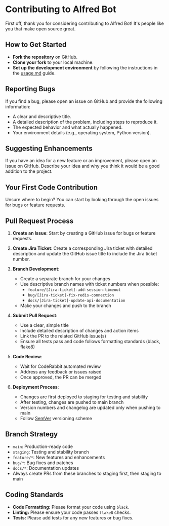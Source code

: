 # Contributing to Alfred Bot

First off, thank you for considering contributing to Alfred Bot! It's people like you that make open source great.

## How to Get Started

- **Fork the repository** on GitHub.
- **Clone your fork** to your local machine.
- **Set up the development environment** by following the instructions in the [usage.md](./docs/usage.md) guide.

## Reporting Bugs

If you find a bug, please open an issue on GitHub and provide the following information:

- A clear and descriptive title.
- A detailed description of the problem, including steps to reproduce it.
- The expected behavior and what actually happened.
- Your environment details (e.g., operating system, Python version).

## Suggesting Enhancements

If you have an idea for a new feature or an improvement, please open an issue on GitHub. Describe your idea and why you think it would be a good addition to the project.

## Your First Code Contribution

Unsure where to begin? You can start by looking through the open issues for bugs or feature requests.

## Pull Request Process

1. **Create an Issue**: Start by creating a GitHub issue for bugs or feature requests.

2. **Create Jira Ticket**: Create a corresponding Jira ticket with detailed description and update the GitHub issue title to include the Jira ticket number.

3. **Branch Development**:

   - Create a separate branch for your changes
   - Use descriptive branch names with ticket numbers when possible:
     - `feature/[Jira-ticket]-add-session-timeout`
     - `bug/[Jira-ticket]-fix-redis-connection`
     - `docs/[Jira-ticket]-update-api-documentation`
   - Make your changes and push to the branch

4. **Submit Pull Request**:

   - Use a clear, simple title
   - Include detailed description of changes and action items
   - Link the PR to the related GitHub issue(s)
   - Ensure all tests pass and code follows formatting standards (black, flake8)

5. **Code Review**:

   - Wait for CodeRabbit automated review
   - Address any feedback or issues raised
   - Once approved, the PR can be merged

6. **Deployment Process**:
   - Changes are first deployed to staging for testing and stability
   - After testing, changes are pushed to main branch
   - Version numbers and changelog are updated only when pushing to main
   - Follow [SemVer](http://semver.org/) versioning scheme

## Branch Strategy

- `main`: Production-ready code
- `staging`: Testing and stability branch
- `feature/*`: New features and enhancements
- `bug/*`: Bug fixes and patches
- `docs/*`: Documentation updates
- Always create PRs from these branches to staging first, then staging to main

## Coding Standards

- **Code Formatting:** Please format your code using `black`.
- **Linting:** Please ensure your code passes `flake8` checks.
- **Tests:** Please add tests for any new features or bug fixes.
